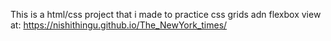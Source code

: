 This is a html/css project that i made to practice css grids adn flexbox
view at: https://nishithingu.github.io/The_NewYork_times/
